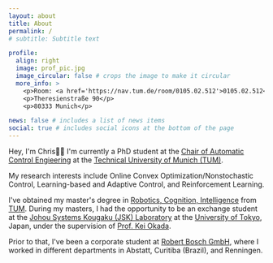 ```yaml
---
layout: about
title: About
permalink: /
# subtitle: Subtitle text

profile:
  align: right
  image: prof_pic.jpg
  image_circular: false # crops the image to make it circular
  more_info: >
    <p>Room: <a href='https://nav.tum.de/room/0105.02.512'>0105.02.512</a></p>
    <p>Theresienstraße 90</p>
    <p>80333 Munich</p>

news: false # includes a list of news items
social: true # includes social icons at the bottom of the page
---
```


Hey, I'm Chris👋🏻 I'm currently a PhD student at the [Chair of Automatic Control Engieering](https://www.ce.cit.tum.de/en/lsr/home/) at the [Technical University of Munich (TUM)](https://www.tum.de/en/).

My research interests include Online Convex Optimization/Nonstochastic Control, Learning-based and Adaptive Control, and Reinforcement Learning.

I've obtained my master's degree in [Robotics, Cognition, Intelligence](https://www.tum.de/en/studies/degree-programs/detail/robotics-cognition-intelligence-master-of-science-msc) from [TUM](https://www.tum.de/en/). During my masters, I had the opportunity to be an exchange student at the [Johou Systems Kougaku (JSK) Laboratory](http://www.jsk.t.u-tokyo.ac.jp/index.html) at the [University of Tokyo](https://www.u-tokyo.ac.jp/en/), Japan, under the supervision of [Prof. Kei Okada](https://scholar.google.co.jp/citations?user=456Oe4YAAAAJ&hl=en).

Prior to that, I've been a corporate student at [Robert Bosch GmbH](https://www.bosch.de/en/), where I worked in different departments in Abstatt, Curitiba (Brazil), and Renningen.

<!-- Put your address / P.O. box / other info right below your picture. You can also disable any of these elements by editing `profile` property of the YAML header of your `_pages/about.md`.
Link to your social media connections, too. This theme is set up to use [Font Awesome icons](https://fontawesome.com/) and [Academicons](https://jpswalsh.github.io/academicons/), like the ones below. Add your Facebook, Twitter, LinkedIn, Google Scholar, or just disable all of them. -->
